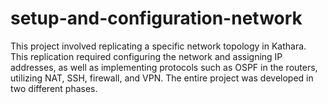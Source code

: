 # setup-and-configuration-network

This project involved replicating a specific network topology in Kathara. This replication required configuring the network and assigning IP addresses, 
as well as implementing protocols such as OSPF in the routers, utilizing NAT, SSH, firewall, and VPN. 
The entire project was developed in two different phases.
